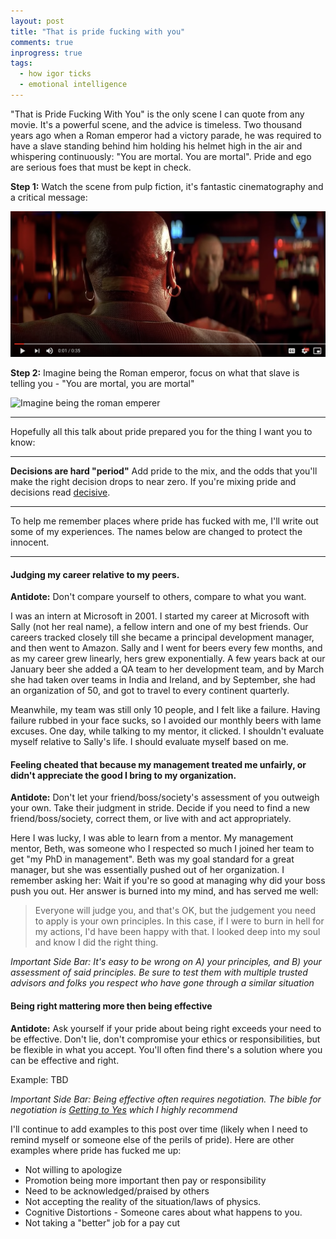 ```yaml
---
layout: post
title: "That is pride fucking with you"
comments: true
inprogress: true
tags:
  - how igor ticks
  - emotional intelligence
---
```


"That is Pride Fucking With You" is the only scene I can quote from any movie. It's a powerful scene, and the advice is timeless. Two thousand years ago when a Roman emperor had a victory parade, he was required to have a slave standing behind him holding his helmet high in the air and whispering continuously: "You are mortal. You are mortal". Pride and ego are serious foes that must be kept in check.

**Step 1:** Watch the scene from pulp fiction, it's fantastic cinematography and a critical message:

[![That's pride fucking with you from Pulp Fiction](/images/pride_youtube.png)](https://youtu.be/ruhFmBrl4GM)

**Step 2:**  Imagine being the Roman emperor, focus on what that slave is telling you - "You are mortal, you are mortal"

![Imagine being the roman emperer](https://qph.fs.quoracdn.net/main-qimg-daa981b9aab57bb4bcdf19d349a665fe)

-----

Hopefully all this talk about pride prepared you for the thing I want you to know:

---

**Decisions are hard "period"** Add pride to the mix, and the odds that you'll make the right decision drops to near zero. If you're mixing pride and decisions read [decisive](/decisive).

---

To help me remember places where pride has fucked with me, I'll write out some of my experiences. The names below are changed to protect the innocent.

---

#### Judging my career relative to my peers.

**Antidote:**  Don't compare yourself to others, compare to what you want.

I was an intern at Microsoft in 2001. I started my career at Microsoft with Sally (not her real name), a fellow intern and one of my best friends. Our careers tracked closely till she became a principal development manager, and then went to Amazon. Sally and I went for beers every few months, and as my career grew linearly, hers grew exponentially.  A few years back at our January beer she added a QA team to her development team, and by March she had  taken over teams in India and Ireland, and by September, she had an organization of 50, and got to travel to every continent quarterly.

Meanwhile, my team was still only 10 people, and I felt like a failure.  Having failure rubbed in your face sucks, so I avoided our monthly beers with lame excuses. One day, while talking to my mentor, it clicked. I shouldn't evaluate myself relative to Sally's life. I should evaluate myself based on me. 


#### Feeling cheated that because my management treated me unfairly, or didn't appreciate the good I bring to my organization.

**Antidote:**  Don't let your friend/boss/society's assessment of you outweigh your own. Take their judgment in stride. Decide if you need to find a new friend/boss/society, correct them, or live with and act appropriately.

Here I was lucky, I was able to learn from a mentor. My management mentor, Beth, was someone who I respected so much I joined her team to get "my PhD in management". Beth was my goal standard for a great manager, but she was essentially pushed out of her organization. I remember asking her: Wait if you're so good at managing why did your boss push you out.  Her answer is burned into my mind, and has served me well:

> Everyone will judge you, and that's OK, but the judgement you need to apply is your own principles. In this case, if I were to burn in hell for my actions, I'd have been happy with that. I looked deep into my soul and know I did the right thing.

*Important Side Bar: It's easy to be wrong on A) your principles, and B) your assessment of said principles. Be sure to test them with multiple trusted advisors and folks you respect who have gone through a similar situation*

#### Being right mattering more then being effective

**Antidote:**  Ask yourself if your pride about being right exceeds your need to be effective. Don't lie, don't compromise your ethics or responsibilities, but be flexible in what you accept. You'll often find there's a solution where you can be effective and right.

Example: TBD

*Important Side Bar: Being effective often requires negotiation. The bible for negotiation is [Getting to Yes](https://www.google.com/search?q=getting+to+yes) which I highly recommend*

I'll continue to add examples to this post over time (likely when I need to remind myself or someone else of the perils of pride). Here are other examples where pride has fucked me up:

* Not willing to apologize
* Promotion being more important then pay or responsibility
* Need to be acknowledged/praised by others
* Not accepting the reality of the situation/laws of physics.
* Cognitive Distortions - Someone cares about what happens to you.
* Not taking a "better" job for a pay cut

